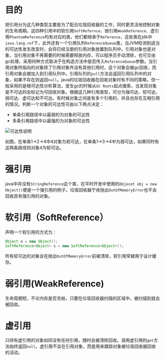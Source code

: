 # 目的

把引用分为这几种类型主要是为了配合垃圾回收器的工作，同时更灵活地控制对象的生命周期。这四种引用中的软引用`SoftRefernce`、弱引用`WeakReference`、虚引用`PhantomReference`均有对应的类，他们都继承于`Reference`，这些类在jdk中`java.lang.ref`下，此外还有一个引用队列`ReferenceQueue`类，当JVM检测到适当的可达性发生改变时，会将已经注册的引用对象放置到队列中。引用对象也是对象，当引用对象不再需要的时候需要释放内存，可以程序员手动清除，也可交由gc处理，采用何种方式取决于在构造方法中是否传入`ReferenceQueue`参数。当引用对象所指向的对象除了引用对象外没有其他引用时，这个对象会被gc回收，而引用对象会被加入到引用队列中。引用队列的`pull`方法会返回引用队列中的对象，如果不存在则返回`null`。java的垃圾回收器在回收对象时有不同的策略，但一般采用的是根可达性分析算法，发生gc的时候从`GC Roots`起点搜索，当发现对象是不可达的会标记为可回收对象。根据这几种引用类型，可分为强可达、软可达、弱可达、虚可达和不可达。有时候对象之间是有多个引用的，并且也存在互相引用的情况。判断一个对象的可达性可由以下两点决定：
- 单条引用路径中以最弱的为对象的可达性
- 多条引用路径中以最强的为对象的可达性

![可达性说明](BAFBE205BA5F49379BE708CB51E1997E)

如图，在单条1->2->4中4对象为软可达，在单条1->3->4中为弱可达，如果同时有这两条路径则对象4为软可达。

# 强引用

java中并没有`StringReference`这个类，在平时开发中使用的`Objecet obj = new Object()`便是一个强引用的例子。垃圾回收器宁肯抛出`OutOfMemoryError`也不会回收具有强引用的对象。

# 软引用（SoftReference）

声明一个软引用的方式为：
~~~java
Object o = new Object();
SoftReference<Object> s = new SoftReference<Object>();
~~~
所有软可达的对象会在抛出`OutOfMemoryError`前被清除，软引用常被用于设计缓存。

# 弱引用(WeakReference)

生命周期短，不论内存是否充裕，只要在垃圾回收器扫描的区域中，被扫描到就会被回收。

# 虚引用
只持有虚引用的对象如同没有任何引用，随时会被清除回收。调用虚引用的`get`方法始终返回`null`。虚引用不旨在引用对象，而是用来跟踪对象被垃圾回收器回收的活动。
